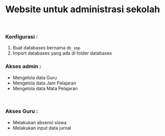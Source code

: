 <h1>Website untuk administrasi sekolah</h1>
<br>
<h3>Konfigurasi : </h3>
<ol>
	<li>Buat databases bernama <code>db_smp</code></li>
	<li>Import databases yang ada di folder databases</li>
</ol>

<h3>Akses admin : </h3>
<ul>
	<li>Mengelola data Guru</li>
	<li>Mengelola data Jam Pelajaran</li>
	<li>Mengelola data Mata Pelajaran</li>
</ul>
<br>

<h3>Akses Guru : </h3>
<ul>
	<li>Melakukan absensi siswa</li>
	<li>Melakukan input data jurnal</li>
</ul>
